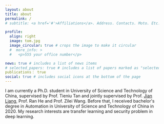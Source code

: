```yaml
---
layout: about
title: about
permalink: /
# subtitle: <a href='#'>Affiliations</a>. Address. Contacts. Moto. Etc.

profile:
  align: right
  image: tom.jpg
  image_circular: true # crops the image to make it circular
  #  more_info: >
  #   <p>555 your office number</p>

news: true # includes a list of news items
# selected_papers: true # includes a list of papers marked as "selected={true}"
publications： true
social: true # includes social icons at the bottom of the page
---
```


I am currently a Ph.D. student in University of Science and Technology of China, supervised by Prof. Tieniu Tan and jointly supervised by Prof. <a href="https://liangjian.xyz/">Jian Liang</a>, Prof. Ran He and Prof. Zilei Wang. Before that, I received bachelor's degree in Automation in University of Science and Technology of China in 2020. My research interests are transfer learning and security problem in deep learning.

<!-- Put your address / P.O. box / other info right below your picture. You can also disable any of these elements by editing `profile` property of the YAML header of your `_pages/about.md`. Edit `_bibliography/papers.bib` and Jekyll will render your [publications page](/al-folio/publications/) automatically.-->

<!--  Link to your social media connections, too. This theme is set up to use [Font Awesome icons](https://fontawesome.com/) and [Academicons](https://jpswalsh.github.io/academicons/), like the ones below. Add your Facebook, Twitter, LinkedIn, Google Scholar, or just disable all of them.-->
